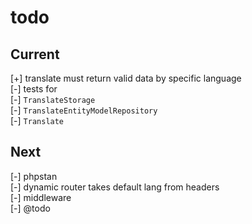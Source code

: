 # todo

## Current

[+] translate must return valid data by specific language  
[-] tests for  
    [-] `TranslateStorage`  
    [-] `TranslateEntityModelRepository`  
    [-] `Translate`  

## Next

[-] phpstan  
[-] dynamic router takes default lang from headers  
[-] middleware  
[-] @todo  
